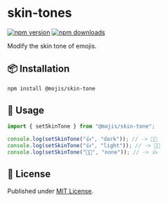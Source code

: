 # skin-tones

[![npm version][npm-version-src]][npm-version-href]
[![npm downloads][npm-downloads-src]][npm-downloads-href]

Modify the skin tone of emojis.

## 📦 Installation

```bash
npm install @mojis/skin-tone
```

## 🚀 Usage

```ts
import { setSkinTone } from "@mojis/skin-tone";

console.log(setSkinTone("👍", "dark")); // -> 👍🏿
console.log(setSkinTone("👍", "light")); // -> 👍🏻
console.log(setSkinTone("👍🏻", "none")); // -> 👍
```

## 📄 License

Published under [MIT License](./LICENSE).

<!-- Badges -->

[npm-version-src]: https://img.shields.io/npm/v/@mojis/skin-tone?style=flat&colorA=18181B&colorB=4169E1
[npm-version-href]: https://npmjs.com/package/@mojis/skin-tone
[npm-downloads-src]: https://img.shields.io/npm/dm/@mojis/skin-tone?style=flat&colorA=18181B&colorB=4169E1
[npm-downloads-href]: https://npmjs.com/package/@mojis/skin-tone
